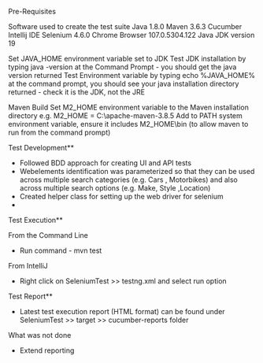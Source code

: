 Pre-Requisites

Software used to create the test suite
Java 1.8.0
Maven 3.6.3
Cucumber
Intellij IDE
Selenium 4.6.0
Chrome Browser 107.0.5304.122
Java JDK version 19

Set JAVA_HOME environment variable set to JDK
Test JDK installation by typing java -version at the Command Prompt - you should get the java version returned
Test Environment variable by typing echo %JAVA_HOME% at the command prompt, you should see your java installation directory returned - check it is the JDK, not the JRE

Maven Build
Set M2_HOME environment variable to the Maven installation directory e.g. M2_HOME = C:\apache-maven-3.8.5
Add to PATH system environment variable, ensure it includes M2_HOME\bin (to allow maven to run from the command prompt)

Test Development**
- Followed BDD approach for creating UI and API tests
- Webelements identification was parameterized so that they can be used across multiple search categories (e.g. Cars , Motorbikes) and also across multiple search options (e.g. Make, Style ,Location)
- Created helper class for setting up the web driver for selenium
- 
Test Execution**

From the Command Line

- Run command - mvn test

From IntelliJ

- Right click on SeleniumTest >> testng.xml and select run option

Test Report**
- Latest test execution report (HTML format) can be found under SeleniumTest >> target >> cucumber-reports folder

What was not done
- Extend reporting
